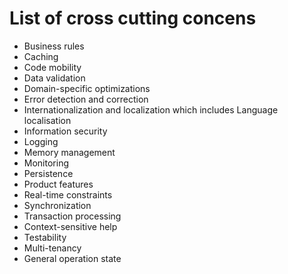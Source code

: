 # List of cross cutting concens

- Business rules
- Caching
- Code mobility
- Data validation
- Domain-specific optimizations
- Error detection and correction
- Internationalization and localization which includes Language localisation
- Information security
- Logging
- Memory management
- Monitoring
- Persistence
- Product features
- Real-time constraints
- Synchronization
- Transaction processing
- Context-sensitive help
- Testability
- Multi-tenancy
- General operation state
